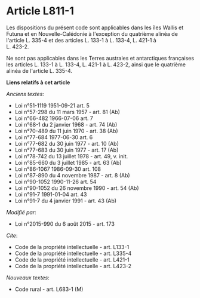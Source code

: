 # Article L811-1

Les dispositions du présent code sont applicables dans les îles Wallis et Futuna et en Nouvelle-Calédonie à l'exception du
quatrième alinéa de l'article L. 335-4 et des articles L. 133-1 à L. 133-4, 
L. 421-1 à     
L. 423-2. 

Ne sont pas applicables dans les Terres australes et antarctiques françaises les articles L. 133-1 à L. 133-4, L. 421-1 à
L. 423-2, ainsi que le quatrième alinéa de l'article L. 335-4.

**Liens relatifs à cet article**

_Anciens textes_:

  - Loi n°51-1119 1951-09-21 art. 5
  - Loi n°57-298 du 11 mars 1957 - art. 81 (Ab)
  - Loi n°66-482 1966-07-06 art. 7
  - Loi n°68-1 du 2 janvier 1968 - art. 74 (Ab)
  - Loi n°70-489 du 11 juin 1970 - art. 38 (Ab)
  - Loi n°77-684 1977-06-30 art. 6
  - Loi n°77-682 du 30 juin 1977 - art. 10 (Ab)
  - Loi n°77-683 du 30 juin 1977 - art. 17 (Ab)
  - Loi n°78-742 du 13 juillet 1978 - art. 49, v. init.
  - Loi n°85-660 du 3 juillet 1985 - art. 63 (Ab)
  - Loi n°86-1067 1986-09-30 art. 108
  - Loi n°87-890 du 4 novembre 1987 - art. 8 (Ab)
  - Loi n°90-1052 1990-11-26 art. 54
  - Loi n°90-1052 du 26 novembre 1990 - art. 54 (Ab)
  - Loi n°91-7 1991-01-04 art. 43
  - Loi n°91-7 du 4 janvier 1991 - art. 43 (Ab)

_Modifié par_:

  - Loi n°2015-990 du 6 août 2015 - art. 173

_Cite_:

  - Code de la propriété intellectuelle - art. L133-1
  - Code de la propriété intellectuelle - art. L335-4
  - Code de la propriété intellectuelle - art. L421-1
  - Code de la propriété intellectuelle - art. L423-2

_Nouveaux textes_:

  - Code rural - art. L683-1 (M)
